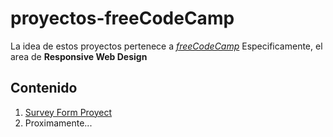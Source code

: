 # proyectos-freeCodeCamp

La idea de estos proyectos pertenece a _[freeCodeCamp](https://www.freecodecamp.org/)_
Especificamente, el area de __Responsive Web Design__

## Contenido

1. [Survey Form Proyect](https://github.com/filippoagm/proyectos-freeCodeCamp/tree/main/responsive-web-design)
2. Proximamente...
